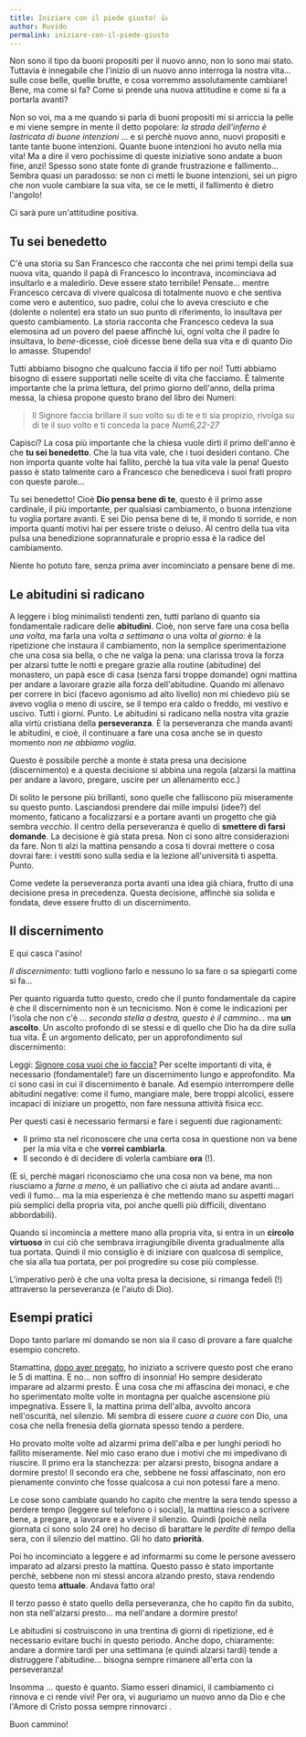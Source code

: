 ```yaml
---
title: Iniziare con il piede giusto! 👍
author: Ruvido
permalink: iniziare-con-il-piede-giusto
---
```


Non sono il tipo da buoni propositi per il nuovo anno, non
lo sono mai stato. Tuttavia è innegabile che l'inizio di un
nuovo anno interroga la nostra vita... sulle cose belle,
quelle brutte, e cosa vorremmo assolutamente cambiare! Bene, ma come si fa? Come si prende una nuova attitudine e come si fa a portarla avanti? 

Non so voi, ma a me quando si parla di buoni propositi mi si arriccia la pelle e mi viene sempre in mente il detto popolare: _la strada dell'inferno è lastricata di buone intenzioni_ ... e si perchè nuovo anno, nuovi propositi e tante tante buone intenzioni. Quante buone intenzioni ho avuto nella mia vita! Ma a dire il vero pochissime di queste iniziative sono andate a buon fine, anzi! Spesso sono state fonte di grande frustrazione e fallimento... Sembra quasi un paradosso: se non ci metti le buone intenzioni, sei un pigro che non vuole cambiare la sua vita, se ce le metti, il fallimento è dietro l'angolo! 

Ci sarà pure un'attitudine positiva.

## Tu sei benedetto

C'è una storia su San Francesco che racconta che nei primi tempi della sua nuova vita, quando il papà di Francesco lo incontrava, incominciava ad insultarlo e a maledirlo. Deve essere stato terribile! Pensate... mentre Francesco cercava di vivere qualcosa di totalmente nuovo e che sentiva come vero e autentico, suo padre, colui che lo aveva cresciuto e che (dolente o nolente) era stato un suo punto di riferimento, lo insultava per questo cambiamento. La storia racconta che Francesco cedeva la sua elemosina ad un povero del paese affinchè lui, ogni volta che il padre lo insultava, lo _bene_-dicesse, cioè dicesse bene della sua vita e di quanto Dio lo amasse. Stupendo!

Tutti abbiamo bisogno che qualcuno faccia il tifo per noi! Tutti abbiamo bisogno di essere supportati nelle scelte di vita che facciamo. È talmente importante che la prima lettura, del primo giorno dell'anno, della prima messa, la chiesa propone questo brano del libro dei Numeri:

> Il Signore faccia brillare il suo volto su di te e ti sia propizio, rivolga su di te il suo volto e ti conceda la pace <cite>Num6,22-27</cite>

Capisci? La cosa più importante che la chiesa vuole dirti il primo dell'anno è che **tu sei benedetto**. Che la tua vita vale, che i tuoi desideri contano. Che non importa quante volte hai fallito, perchè la tua vita vale la pena! Questo passo è stato talmente caro a Francesco che benediceva i suoi frati propro con queste parole...

Tu sei benedetto! Cioè **Dio pensa bene di te**, questo è il primo asse cardinale, il più importante, per qualsiasi cambiamento, o buona intenzione tu voglia portare avanti. E sei Dio pensa bene di te, il mondo ti sorride, e non importa quanti motivi hai per essere triste o deluso. Al centro della tua vita pulsa una benedizione soprannaturale e proprio essa è la radice del cambiamento.

Niente ho potuto fare, senza prima aver incominciato a pensare bene di me.

## Le abitudini si radicano

A leggere i blog minimalisti tendenti zen, tutti parlano di quanto sia fondamentale radicare delle **abitudini**. Cioè, non serve fare una cosa bella _una volta_, ma farla una volta _a settimana_ o una volta _al giorno_: è la ripetizione che instaura il cambiamento, non la semplice sperimentazione che una cosa sia bella, o che ne valga la pena: una clarissa trova la forza per alzarsi tutte le notti e pregare grazie alla routine (abitudine) del monastero, un papà esce di casa (senza farsi troppe domande) ogni mattina per andare a lavorare grazie alla forza dell'abitudine. Quando mi allenavo per correre in bici (facevo agonismo ad alto livello) non mi chiedevo più se avevo voglia o meno di uscire, se il tempo era caldo o freddo, mi vestivo e uscivo. Tutti i giorni. Punto. Le abitudini si radicano nella nostra vita grazie alla virtù cristiana della **perseveranza**. È la perseveranza che manda avanti le abitudini, e cioè, il continuare a fare una cosa anche se in questo momento _non ne abbiamo voglia_.

Questo è possibile perchè a monte è stata presa una decisione (discernimento) e a questa decisione si abbina una regola (alzarsi la mattina per andare a lavoro, pregare, uscire per un allenamento ecc.)

Di solito le persone più brillanti, sono quelle che falliscono più miseramente su questo punto. Lasciandosi prendere dai mille impulsi (idee?) del momento, faticano a focalizzarsi e a portare avanti un progetto che già sembra _vecchio_. Il centro della perseveranza è quello di **smettere di farsi domande**. La decisione è già stata presa. Non ci sono altre considerazioni da fare. Non ti alzi la mattina pensando a cosa ti dovrai mettere o cosa dovrai fare: i vestiti sono sulla sedia e la lezione all'università ti aspetta. Punto.

Come vedete la perseveranza porta avanti una idea già chiara, frutto di una decisione presa in precedenza. Questa decisione, affinchè sia solida e fondata, deve essere frutto di un discernimento.

## Il discernimento

E qui casca l'asino!

_Il discernimento_: tutti vogliono farlo e nessuno lo sa fare o sa spiegarti come si fa...

Per quanto riguarda tutto questo, credo che il punto fondamentale da capire è che il discernimento non è un tecnicismo. Non è come le indicazioni per l'isola che non c'è ... _seconda stella a destra, questo è il cammino..._ ma **un ascolto**. Un ascolto profondo di se stessi e di quello che Dio ha da dire sulla tua vita. È un argomento delicato, per un approfondimento sul discernimento:

Leggi: [Signore cosa vuoi che io faccia?](https://5p2p.it/2013/12/04/cosa-vuoi-che-io-faccia.html)
Per scelte importanti di vita, è necessario (fondamentale!) fare un discernimento lungo e approfondito. Ma ci sono casi in cui il discernimento è banale. Ad esempio interrompere delle abitudini negative: come il fumo, mangiare male, bere troppi alcolici, essere incapaci di iniziare un progetto, non fare nessuna attività fisica ecc.

Per questi casi è necessario fermarsi e fare i seguenti due ragionamenti: 

- Il primo sta nel riconoscere che una certa cosa in questione non va bene per la mia vita e che **vorrei cambiarla**. 
- Il secondo è di decidere di volerla cambiare **ora** (!).

(E sì, perchè magari riconosciamo che una cosa non va bene, ma non riusciamo a _farne a meno_, è un palliativo che ci aiuta ad andare avanti... vedi il fumo... ma la mia esperienza è che mettendo mano su aspetti magari più semplici della propria vita, poi anche quelli più difficili, diventano abbordabili).

Quando si incomincia a mettere mano alla propria vita, si entra in un **circolo virtuoso** in cui ciò che sembrava irragiungibile diventa gradualmente alla tua portata. Quindi il mio consiglio è di iniziare con qualcosa di semplice, che sia alla tua portata, per poi progredire su cose più complesse. 

L'imperativo però è che una volta presa la decisione, si rimanga fedeli (!) attraverso la perseveranza (e l'aiuto di Dio).

## Esempi pratici

Dopo tanto parlare mi domando se non sia il caso di provare a fare qualche esempio concreto.

Stamattina, [dopo aver pregato](https://5p2p.it/2015/08/07/La-preghiera-quotidiana.html), ho iniziato a scrivere questo post che erano le 5 di mattina. E no... non soffro di insonnia! Ho sempre desiderato imparare ad alzarmi presto. È una cosa che mi affascina dei monaci, e che ho sperimentato molte volte in montagna per qualche ascensione più impegnativa. Essere lì, la mattina prima dell'alba, avvolto ancora nell'oscurità, nel silenzio. Mi sembra di essere _cuore a cuore_ con Dio, una cosa che nella frenesia della giornata spesso tendo a perdere.

Ho provato molte volte ad alzarmi prima dell'alba e per lunghi periodi ho fallito miseramente. Nel mio caso erano due i motivi che mi impedivano di riuscire. Il primo era la stanchezza: per alzarsi presto, bisogna andare a dormire presto! Il secondo era che, sebbene ne fossi affascinato, non ero pienamente convinto che fosse qualcosa a cui non potessi fare a meno.

Le cose sono cambiate quando ho capito che mentre la sera tendo spesso a perdere tempo (leggere sul telefono o i social), la mattina riesco a scrivere bene, a pregare, a lavorare e a vivere il silenzio. Quindi (poichè nella giornata ci sono solo 24 ore) ho deciso di barattare le _perdite di tempo_ della sera, con il silenzio del mattino. Gli ho dato **priorità**. 

Poi ho incominciato a leggere e ad informarmi su come le persone avessero imparato ad alzarsi presto la mattina. Questo passo è stato importante perchè, sebbene non mi stessi ancora alzando presto, stava rendendo questo tema **attuale**. Andava fatto ora! 

Il terzo passo è stato quello della perseveranza, che ho capito fin da subito, non sta nell'alzarsi presto... ma nell'andare a dormire presto! 

Le abitudini si costruiscono in una trentina di giorni di ripetizione, ed è necessario evitare buchi in questo periodo. Anche dopo, chiaramente: andare a dormire tardi per una settimana (e quindi alzarsi tardi) tende a distruggere l'abitudine... bisogna sempre rimanere all'erta con la perseveranza!

Insomma ... questo è quanto. Siamo esseri dinamici, il cambiamento ci rinnova e ci rende vivi! Per ora, vi auguriamo un nuovo anno da Dio e che l'Amore di Cristo possa sempre rinnovarci .

Buon cammino!
